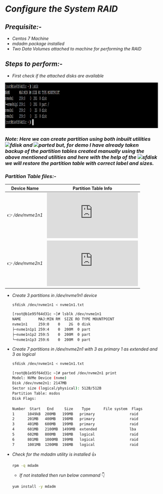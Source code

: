 # _Configure the System RAID_

## _Prequisite:-_
 *  _Centos 7 Machine_
 * _mdadm package installed_
 * _Two Data Volumes attached  to machine for performing the RAID_
 
## _Steps to perform:-_
 * _First check if the attached disks are available_
<p align="centre">
  <img width="950" height="150" src="https://github.com/samblake30/Linux/blob/main/RAID%20Configuration/src/img1.png">  
</p>

### ***Note:*** _Here we can create partition using both inbuilt utilities ![fdisk](https://img.shields.io/badge/Utility-fdisk-yellow?style=plastic&logo=appveyor) and ![parted](https://img.shields.io/badge/Utility-Parted-orange?style=plastic&logo=appveyor) but, for demo I have already taken backup of the partition tables created manually using the above mentioned utilities and here with the help of the ![sfdisk](https://img.shields.io/badge/Utility-sfdisk-brightgreen?style=plastic&logo=appveyor) we will restore the partition table with correct label and sizes._

### _Partition Table files:-_

Device Name      |  Partition Table Info
-----------      | --------------------
:point_right: _/dev/nvme1n1_  | ***![nvme1n1.txt](https://github.com/samblake30/Linux/blob/main/RAID%20Configuration/src/Partition%20files/nvme1n1.txt)***
:point_right: _/dev/nvme2n1_  | ***![nvme2n1.txt](https://github.com/samblake30/Linux/blob/main/RAID%20Configuration/src/Partition%20files/nvme2n1.txt)***


 * _Create 3 partitions in /dev/nvme1n1 device_
   ```bash
   sfdisk /dev/nvme1n1 < nvme1n1.txt
   ```
   
   ```bash
   [root@b1e95f64d31c ~]# lsblk /dev/nvme1n1
   NAME        MAJ:MIN RM  SIZE RO TYPE MOUNTPOINT
   nvme1n1     259:0    0    2G  0 disk
   ├─nvme1n1p1 259:4    0  200M  0 part
   ├─nvme1n1p2 259:5    0  200M  0 part
   └─nvme1n1p3 259:6    0  200M  0 part
   ```
* _Create 7 partitions in /dev/nvme2n1 with 3 as primary 1 as extended and 3 as logical_

   ```bash
   sfdisk /dev/nvme1n1 < nvme1n1.txt
   ```
   
   ```bash
   [root@b1e95f64d31c ~]# parted /dev/nvme2n1 print
   Model: NVMe Device (nvme)
   Disk /dev/nvme2n1: 2147MB
   Sector size (logical/physical): 512B/512B
   Partition Table: msdos
   Disk Flags: 

   Number  Start   End     Size    Type      File system  Flags
   1      1049kB  200MB   199MB   primary                raid
   2      201MB   400MB   198MB   primary                raid
   3      401MB   600MB   199MB   primary                raid
   4      601MB   2100MB  1499MB  extended               lba
   5      602MB   800MB   198MB   logical                raid
   6      801MB   1000MB  199MB   logical                raid
   7      1001MB  1200MB  198MB   logical                raid
  ```

 * _Check for the mdadm utility is installed_
    :+1:
    ```bash
    rpm -q mdadm
    ```
    * _If not installed then run below command_ :point_down:
    ```bash
    yum install -y mdadm
    ```
